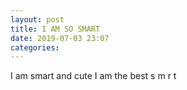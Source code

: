 ```yaml
---
layout: post
title: I AM SO SMART
date: 2019-07-03 23:07 
categories: 
---
```

I am smart and cute
I am the best 
s m r t